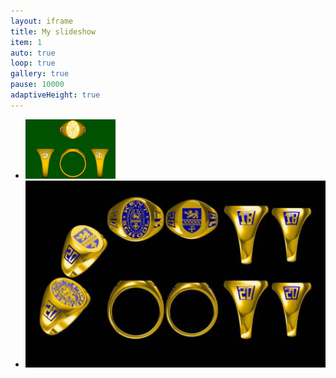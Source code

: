 ```yaml
---
layout: iframe
title: My slideshow
item: 1
auto: true
loop: true
gallery: true
pause: 10000
adaptiveHeight: true
---
```


* <img width="30%" height="auto" src="my-pics1/photo7.JPG">
* <img width="auto" height="auto" src="my-pics1/photo10.PNG">
